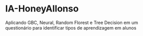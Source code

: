 # IA-HoneyAllonso

Aplicando GBC, Neural, Random Florest e Tree Decision em um questionário para identificar tipos de aprendizagem em alunos
